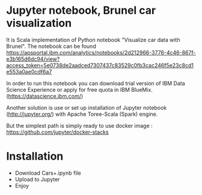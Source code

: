 # Jupyter notebook, Brunel car visualization

It is Scala implementation of Python notebook "Visualize car data with Brunel".
The notebook can be found https://apsportal.ibm.com/analytics/notebooks/2d212966-3776-4c46-867f-e3b165d6dc94/view?access_token=5e0738de2aadced7307437c83529c0fb3cac246f5e23c8cd1e553a0ae0cdf6a7

In order to run this notebook you can download trial version of IBM Data Science Experience or apply for free quota in IBM BlueMix.
(https://datascience.ibm.com/)

Another solution is use or set up installation of Jupyter notebook (http://jupyter.org/) with Apache Toree-Scala (Spark) engine.

But the simplest path is simply ready to use docker image : https://github.com/jupyter/docker-stacks

# Installation
* Download Cars+.ipynb file
* Upload to Jupyter 
* Enjoy


